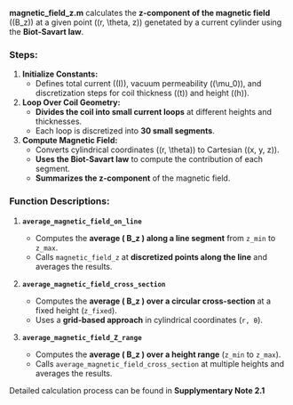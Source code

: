 **magnetic_field_z.m** calculates the **z-component of the magnetic field** (\(B_z\)) at a given point (\(r, \theta, z\)) genetated by a current cylinder  using the **Biot-Savart law**.  

### **Steps:**  
1. **Initialize Constants:**  
   - Defines total current (\(I\)), vacuum permeability (\(\mu_0\)), and discretization steps for coil thickness (\(t\)) and height (\(h\)).  
2. **Loop Over Coil Geometry:**  
   - **Divides the coil into small current loops** at different heights and thicknesses.  
   - Each loop is discretized into **30 small segments**.  
3. **Compute Magnetic Field:**  
   - Converts cylindrical coordinates (\(r, \theta\)) to Cartesian (\(x, y, z\)).  
   - **Uses the Biot-Savart law** to compute the contribution of each segment.  
   - **Summarizes the z-component** of the magnetic field.  

### **Function Descriptions:**  
1. **`average_magnetic_field_on_line`**  
   - Computes the **average \( B_z \) along a line segment** from `z_min` to `z_max`.  
   - Calls `magnetic_field_z` at **discretized points along the line** and averages the results.  

2. **`average_magnetic_field_cross_section`**  
   - Computes the **average \( B_z \) over a circular cross-section** at a fixed height (`z_fixed`).  
   - Uses a **grid-based approach** in cylindrical coordinates (`r, θ`).  

3. **`average_magnetic_field_Z_range`**  
   - Computes the **average \( B_z \) over a height range** (`z_min` to `z_max`).  
   - Calls `average_magnetic_field_cross_section` at multiple heights and averages the results.  

Detailed calculation process can be found in **Supplymentary Note 2.1**

